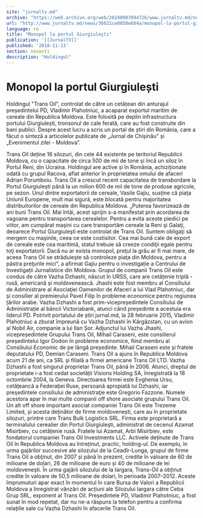 ```yaml
---
site: "jurnaltv.md"
archive: "https://web.archive.org/web/20240907094726/www.jurnaltv.md/news/36021ce8858e684a/monopol-la-portul-giurgiulesti.html"
url: "http://www.jurnaltv.md/news/36021ce8858e684a/monopol-la-portul-giurgiulesti.html"
language: ro
title: "Monopol la portul Giurgiulești"
publication: '[[JurnalTV]]'
published: '2018-11-13'
section: novosti
description: "Holdingul"
---
```


# Monopol la portul Giurgiulești

Holdingul "Trans Oil", controlat de către un cetățean din anturajul președintelui PD, Vladimir Plahotniuc, a acaparat exportul maritim de cereale din Republica Moldova. Este folosită pe deplin infrastructura portului Giurgiulești, tronsonul de cale ferată, care au fost construite din bani publici. Despre acest lucru a scris un portal de știri din România, care a făcut o sinteză a articolelor publicate de „Jurnal de Chișinău” și „Evenimentul zilei - Moldova”.

Trans Oil deține 16 silozuri, din cele 44 existente pe teritoriul Republicii Moldova, cu o capacitate de circa 500 de mii de tone și încă un siloz în Portul Reni, din Ucraina. Holdingul are active și în România, achiziționate odată cu grupul Racova, aflat anterior în proprietatea omului de afaceri Adrian Porumboiu. Trans Oil a crescut recent capacitatea de transbordare la Portul Giurgiulești până la un milion 600 de mii de tone de produse agricole, pe sezon. Unul dintre exportatorii de cereale, Vasile Gajiu, susține că piaţa Uniunii Europene, mult mai sigură, este blocată pentru majoritatea distribuitorilor de cereale din Republica Moldova. „Puterea favorizează de ani buni Trans Oil. Mai întâi, acest sprijin s-a manifestat prin acordarea de vagoane pentru transportarea cerealelor. Pentru a evita aceste piedici pe viitor, am cumpărat maşini cu care transportăm cereale la Reni şi Galaţi, deoarece Portul Giurgiuleşti este controlat de Trans Oil. Suntem obligaţi să mergem cu maşinile, ceea ce este costisitor. Cea mai bună cale de export de cereale este cea maritimă, statul trebuie să creeze condiţii egale pentru toţi exportatorii. Dacă nu ar exista monopol, preţul la grâu ar fi mai mare, de aceea Trans Oil se străduieşte să controleze piaţa din Moldova, pentru a păstra preţurile mici“, a afirmat Gajiu pentru o investigație a Centrului de Investigații Jurnalistice din Moldova. 
Grupul de companii Trans Oil este condus de către Vazha Dzhashi, născut în URSS, care are cetățenie triplă - rusă, americană și moldovenească. Jhashi este fost membru al Consiliului de Administrare al Asociaţiei Oamenilor de Afaceri a lui Vlad Plahotniuc, dar și consilier al premierului Pavel Filip în probleme economice pentru regiunea țărilor arabe. Vazha Dzhashi a fost prim-vicepreședintele Consiliului de Administrație al băncii Victoriabank, atunci când președinte a acestuia era liderul PD. 
Potrivit portalului de știri jurnal.md, la 28 februarie 2015, Vladimir Plahotniuc a zburat împreună cu Vazha Dzhashi în Kârgâzstan, cu un avion al Nobil Air, companie a lui Ilan Șor. Adjunctul lui Vazha Jhashi, vicepreședintele Grupului Trans Oil, Mihail Caraseni, este consilierul președintelui Igor Dodon în probleme economice, fiind membru al Consiliului Economic de pe lângă președinte. Mihail Caraseni este și fratele deputatului PD, Demian Caraseni.
Trans Oil a ajuns în Republica Moldova acum 21 de ani, ca SRL și filială a firmei americane Trans Oil LTD. Vazha Dzhashi a fost singurul proprietar Trans Oil, până în 2006. Atunci, dreptul de proprietate i-a fost cedat societății Visions Holding SA, înregistrată la 18 octombrie 2004, la Geneva. Directoarea firmei este Evghenia Ursu, cetăţeancă a Federaţiei Ruse, persoană apropiată lui Dzhashi, iar preşedintele consiliului de administraţie este Gregorio Fazzone. Numele acestora apar în mai multe companii off shore asociate grupului Trans Oil. Un alt off shore important asociat companiei Trans Oil este Trezeme Limited, și acesta deținător de firme moldovenești, care au în proprietate silozuri, printre care Trans Bulk Logistics SRL. Firma este proprietară a terminalului cerealier din Portul Giurgiuleşti, administrat de cecenul Azamat Misirbiev, cu cetățenie rusă. Fratele lui Azamat, Arbi Misirbiev, este fondatorul companiei Trans Oil Investments LLC. Activele deținute de Trans Oil în Republica Moldova au întreținut, practic, holding-ul. De exemplu, în urma gajărilor succesive ale silozului de la Ceadîr-Lunga, grupul de firme Trans Oil a obținut, din 2007 și până în prezent, credite în valoare de 60 de milioane de dolari, 26 de milioane de euro și 40 de milioane de lei moldovenești. În urma gajării silozului de la Iargara, Trans-Oil a obținut credite în valoare de 50,5 milioane de dolari, în perioada 2007–2012. Aceste împrumuturi apar exact în momentul în care Bursa de Valori a Republicii Moldova a înregistrat vânzări de acțiuni ale Silozului Iargara către Ceba Grup SRL, exponent al Trans Oil. Președintele PD, Vladimir Plahotniuc, a fost sunat în mod repetat, dar nu ne-a răspuns la telefon pentru a confirma relațiile sale cu Vazha Dzhashi în afacerile Trans Oil.
